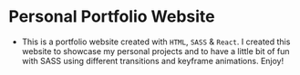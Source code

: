 # Personal Portfolio Website

- This is a portfolio website created with `HTML`, `SASS` & `React`. I created this website to showcase my personal projects and to have a little bit of fun with SASS using different transitions and keyframe animations. Enjoy!
